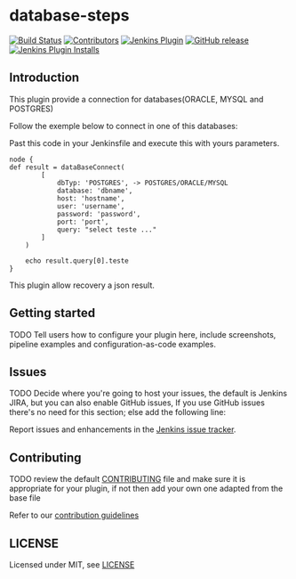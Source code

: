 # database-steps

[![Build Status](https://ci.jenkins.io/job/Plugins/job/database-steps-plugin/job/master/badge/icon)](https://ci.jenkins.io/job/Plugins/job/database-steps-plugin/job/master/)
[![Contributors](https://img.shields.io/github/contributors/jenkinsci/database-steps-plugin.svg)](https://github.com/jenkinsci/database-steps-plugin/graphs/contributors)
[![Jenkins Plugin](https://img.shields.io/jenkins/plugin/v/database-steps.svg)](https://plugins.jenkins.io/database-steps)
[![GitHub release](https://img.shields.io/github/release/jenkinsci/database-steps-plugin.svg?label=changelog)](https://github.com/jenkinsci/database-steps-plugin/releases/latest)
[![Jenkins Plugin Installs](https://img.shields.io/jenkins/plugin/i/database-steps.svg?color=blue)](https://plugins.jenkins.io/database-steps)

## Introduction

This plugin provide a connection for databases(ORACLE, MYSQL and POSTGRES)

Follow the exemple below to connect in one of this databases:

Past this code in your Jenkinsfile and execute this with yours parameters.

```
node {
def result = dataBaseConnect(
        [
            dbTyp: 'POSTGRES', -> POSTGRES/ORACLE/MYSQL
            database: 'dbname', 
            host: 'hostname', 
            user: 'username', 
            password: 'password', 
            port: 'port', 
            query: "select teste ..."
        ]
    )

    echo result.query[0].teste
}
```

This plugin allow recovery a json result.

## Getting started

TODO Tell users how to configure your plugin here, include screenshots, pipeline examples and 
configuration-as-code examples.

## Issues

TODO Decide where you're going to host your issues, the default is Jenkins JIRA, but you can also enable GitHub issues,
If you use GitHub issues there's no need for this section; else add the following line:

Report issues and enhancements in the [Jenkins issue tracker](https://issues.jenkins-ci.org/).

## Contributing

TODO review the default [CONTRIBUTING](https://github.com/jenkinsci/.github/blob/master/CONTRIBUTING.md) file and make sure it is appropriate for your plugin, if not then add your own one adapted from the base file

Refer to our [contribution guidelines](https://github.com/jenkinsci/.github/blob/master/CONTRIBUTING.md)

## LICENSE

Licensed under MIT, see [LICENSE](LICENSE.md)

